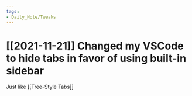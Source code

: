 ```yaml
---
tags:
- Daily_Note/Tweaks
---
```


# [[2021-11-21]] Changed my VSCode to hide tabs in favor of using built-in sidebar


Just like [[Tree-Style Tabs]]